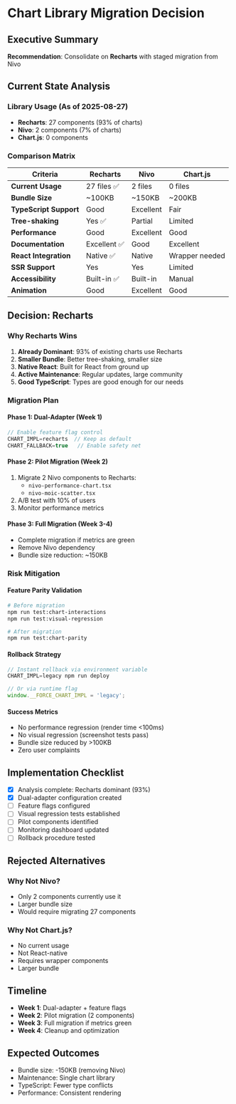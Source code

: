 # Chart Library Migration Decision

## Executive Summary
**Recommendation**: Consolidate on **Recharts** with staged migration from Nivo

## Current State Analysis

### Library Usage (As of 2025-08-27)
- **Recharts**: 27 components (93% of charts)
- **Nivo**: 2 components (7% of charts)  
- **Chart.js**: 0 components

### Comparison Matrix

| Criteria | Recharts | Nivo | Chart.js |
|----------|----------|------|----------|
| **Current Usage** | 27 files ✅ | 2 files | 0 files |
| **Bundle Size** | ~100KB | ~150KB | ~200KB |
| **TypeScript Support** | Good | Excellent | Fair |
| **Tree-shaking** | Yes ✅ | Partial | Limited |
| **Performance** | Good | Excellent | Good |
| **Documentation** | Excellent ✅ | Good | Excellent |
| **React Integration** | Native ✅ | Native | Wrapper needed |
| **SSR Support** | Yes | Yes | Limited |
| **Accessibility** | Built-in ✅ | Built-in | Manual |
| **Animation** | Good | Excellent | Good |

## Decision: Recharts

### Why Recharts Wins
1. **Already Dominant**: 93% of existing charts use Recharts
2. **Smaller Bundle**: Better tree-shaking, smaller size
3. **Native React**: Built for React from ground up
4. **Active Maintenance**: Regular updates, large community
5. **Good TypeScript**: Types are good enough for our needs

### Migration Plan

#### Phase 1: Dual-Adapter (Week 1)
```typescript
// Enable feature flag control
CHART_IMPL=recharts  // Keep as default
CHART_FALLBACK=true   // Enable safety net
```

#### Phase 2: Pilot Migration (Week 2)
1. Migrate 2 Nivo components to Recharts:
   - `nivo-performance-chart.tsx`
   - `nivo-moic-scatter.tsx`
2. A/B test with 10% of users
3. Monitor performance metrics

#### Phase 3: Full Migration (Week 3-4)
- Complete migration if metrics are green
- Remove Nivo dependency
- Bundle size reduction: ~150KB

### Risk Mitigation

#### Feature Parity Validation
```bash
# Before migration
npm run test:chart-interactions
npm run test:visual-regression

# After migration  
npm run test:chart-parity
```

#### Rollback Strategy
```typescript
// Instant rollback via environment variable
CHART_IMPL=legacy npm run deploy

// Or via runtime flag
window.__FORCE_CHART_IMPL = 'legacy';
```

#### Success Metrics
- No performance regression (render time <100ms)
- No visual regression (screenshot tests pass)
- Bundle size reduced by >100KB
- Zero user complaints

## Implementation Checklist

- [x] Analysis complete: Recharts dominant (93%)
- [x] Dual-adapter configuration created
- [ ] Feature flags configured
- [ ] Visual regression tests established
- [ ] Pilot components identified
- [ ] Monitoring dashboard updated
- [ ] Rollback procedure tested

## Rejected Alternatives

### Why Not Nivo?
- Only 2 components currently use it
- Larger bundle size
- Would require migrating 27 components

### Why Not Chart.js?
- No current usage
- Not React-native
- Requires wrapper components
- Larger bundle

## Timeline
- **Week 1**: Dual-adapter + feature flags
- **Week 2**: Pilot migration (2 components)
- **Week 3**: Full migration if metrics green
- **Week 4**: Cleanup and optimization

## Expected Outcomes
- Bundle size: -150KB (removing Nivo)
- Maintenance: Single chart library
- TypeScript: Fewer type conflicts
- Performance: Consistent rendering